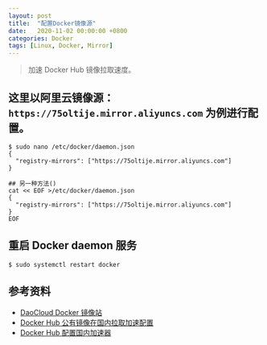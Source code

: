 ```yaml
---
layout: post
title:  "配置Docker镜像源"
date:   2020-11-02 00:00:00 +0800
categories: Docker
tags: [Linux, Docker, Mirror]
---
```


> 加速 Docker Hub 镜像拉取速度。

## 这里以阿里云镜像源：```https://75oltije.mirror.aliyuncs.com``` 为例进行配置。
```shell
$ sudo nano /etc/docker/daemon.json
{
  "registry-mirrors": ["https://75oltije.mirror.aliyuncs.com"]
}
```

```shell
## 另一种方法()
cat << EOF >/etc/docker/daemon.json
{
  "registry-mirrors": ["https://75oltije.mirror.aliyuncs.com"]
}
EOF
```

## 重启 Docker daemon 服务
```shell
$ sudo systemctl restart docker
```

## 参考资料
* [DaoCloud Docker 镜像站](https://www.daocloud.io/mirror)
* [Docker Hub 公有镜像在国内拉取加速配置](https://developer.aliyun.com/article/696286)
* [Docker Hub 配置国内加速器](https://blog.csdn.net/qq_26626029/article/details/106788617)
